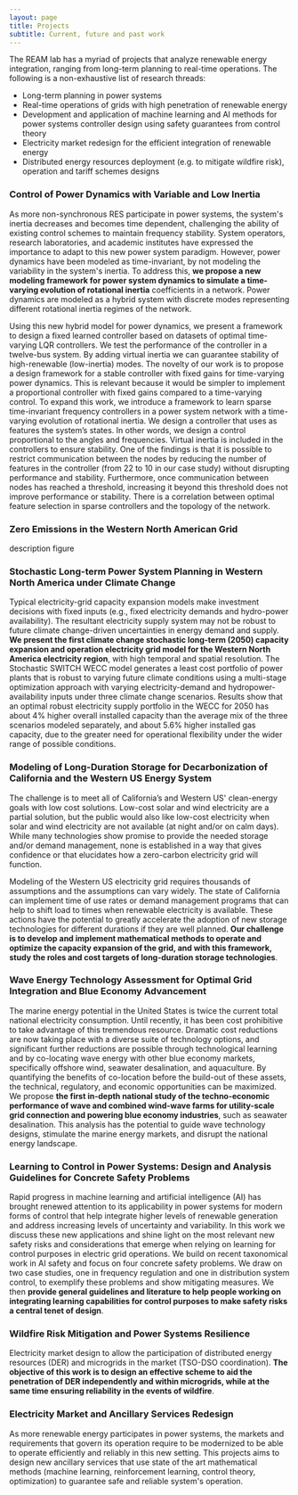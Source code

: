 ```yaml
---
layout: page
title: Projects
subtitle: Current, future and past work
---
```


The REAM lab  has a myriad of projects that analyze renewable energy integration, ranging from long-term planning to real-time operations. The following is a non-exhaustive list of research threads:
* Long-term planning in power systems
* Real-time operations of grids with high penetration of renewable energy
* Development and application of machine learning and AI methods for power systems controller design using safety guarantees from control theory
* Electricity market redesign for the efficient integration of renewable energy
* Distributed energy resources deployment (e.g. to mitigate wildfire risk), operation and tariff schemes designs


### Control of Power Dynamics with Variable and Low Inertia

As more non-synchronous RES participate in power systems, the system's inertia decreases 
and becomes time dependent, challenging the ability of existing control schemes to maintain
frequency stability. System operators, research laboratories, and academic institutes have
expressed the importance to adapt to this new power system paradigm. However, power dynamics
have been modeled as time-invariant, by not modeling the variability in the system's inertia.
To address this, **we propose a new  modeling  framework for power system dynamics to simulate 
a time-varying evolution of rotational inertia** coefficients in a network. Power dynamics are 
modeled as a hybrid system with discrete modes representing different rotational inertia regimes
 of the network.

Using this new hybrid model for power dynamics, we present a framework to design a fixed 
learned controller based on datasets of optimal time-varying LQR controllers. We test the 
performance of the controller in a twelve-bus system. By adding virtual inertia we can 
guarantee stability of high-renewable (low-inertia) modes. The novelty of our work is to 
propose a design framework for a stable controller with fixed gains for time-varying power 
dynamics. This is relevant because it would be simpler to implement a proportional controller 
with fixed gains compared to a time-varying control. To expand this work, we introduce a framework 
to learn sparse time-invariant frequency controllers in a power system network with a time-varying 
evolution of rotational inertia. We design a controller that uses as features the system’s states. 
In other words, we design a control proportional to the angles and frequencies. Virtual inertia 
is included in the controllers to ensure stability. One of the findings is that it is possible 
to restrict communication between the nodes by reducing the number of features in the controller 
(from 22 to 10 in our case study) without disrupting performance  and  stability. Furthermore, 
once communication between nodes has reached a threshold, increasing it beyond this threshold 
does not improve performance or stability. There is a correlation between optimal feature 
selection in sparse controllers and the topology of the network.


### Zero Emissions in the Western North American Grid

description
figure

### Stochastic Long-term Power System Planning in Western North America under Climate Change

Typical electricity-grid capacity expansion models make investment decisions with fixed inputs (e.g., 
fixed electricity demands and hydro-power availability). The resultant electricity supply system may 
not be robust to future climate change-driven uncertainties in energy demand and supply. **We present the first 
climate change stochastic long-term (2050) capacity expansion and operation electricity grid model for the 
Western North America electricity region**, with high temporal and spatial resolution. The Stochastic SWITCH 
WECC model generates a least cost portfolio of power plants that is robust to varying future climate 
conditions using a multi-stage optimization approach with varying electricity-demand and hydropower-availability 
inputs under three climate change scenarios. Results show that an optimal robust electricity supply portfolio 
in the WECC for 2050 has about 4% higher overall installed capacity than the average mix of the three 
scenarios modeled separately, and about 5.6% higher installed gas capacity, due to the greater need for 
operational flexibility under the wider range of possible conditions.


### Modeling of Long-Duration Storage for Decarbonization of California and the Western US Energy System 

The challenge is to meet all of California’s and Western US' clean-energy goals with low cost solutions. 
Low-cost solar and wind electricity are a partial solution, but the public would also like low-cost 
electricity when solar and wind electricity are not available (at night and/or on calm days). 
While many technologies show promise to provide the needed storage and/or demand management, 
none is established in a way that gives confidence or that elucidates how a zero-carbon electricity grid will function.

Modeling of the Western US electricity grid requires thousands of assumptions and the 
assumptions can vary widely. The state of California can implement time of use rates or 
demand management programs that can help to shift load to times when renewable electricity 
is available. These actions have the potential to greatly accelerate the adoption of new 
storage technologies for different durations if they are well planned. **Our challenge is 
to develop and implement mathematical methods to operate and optimize the capacity expansion 
of the grid, and with this framework, study the roles and cost targets of long-duration 
storage technologies**. 

### Wave Energy Technology Assessment for Optimal Grid Integration and Blue Economy Advancement


The marine energy potential in the United States is twice the current total national electricity
 consumption. Until recently, it has been cost prohibitive to take advantage of this tremendous 
 resource. Dramatic cost reductions are now taking place with a diverse suite of technology 
 options, and significant further reductions are possible through technological learning and
  by co-locating wave energy with other blue economy markets, specifically offshore wind, 
  seawater desalination, and aquaculture. By quantifying the benefits of co-location before 
  the build-out of these assets, the technical, regulatory, and economic opportunities can 
  be maximized. We propose **the first in-depth national study of the techno-economic performance of 
  wave and combined wind-wave farms for utility-scale grid connection and powering blue economy 
  industries**, such as seawater desalination. This analysis has the potential to guide wave 
  technology designs, stimulate the marine energy markets, and disrupt the national energy landscape.

### Learning to Control in Power Systems: Design and Analysis Guidelines for Concrete Safety Problems


Rapid progress in machine learning and artificial intelligence (AI) has brought renewed 
attention to its applicability in power systems for modern forms of control that help 
integrate higher levels of renewable generation and address increasing levels of uncertainty 
and variability. In this work we discuss these new applications and shine light on the most 
relevant new safety risks and considerations that emerge when relying on learning for control 
purposes in electric grid operations. We build on recent taxonomical work in AI safety and 
focus on four concrete safety problems. We draw on two case studies, one in frequency regulation 
and one in distribution system control, to exemplify these problems and show mitigating measures. 
We then **provide general guidelines and literature to help people working on integrating learning 
capabilities for control purposes to make safety risks a central tenet of design**.





### Wildfire Risk Mitigation and Power Systems Resilience

Electricity market design to allow the participation of distributed energy resources (DER) 
and microgrids in the market (TSO-DSO coordination). **The objective of this work is to design
 an effective scheme to aid the penetration of DER independently and within microgrids, while 
 at the same time ensuring reliability in the events of wildfire**. 
 
 
### Electricity Market and Ancillary Services Redesign
 
As more renewable energy participates in power systems, the markets and requirements that govern its operation
require to be modernized to be able to operate efficiently and reliably in this new setting. This projects aims to design
new ancillary services that use state of the art mathematical methods (machine learning, reinforcement learning, 
control theory, optimization) to guarantee  safe and reliable system's operation.
 
 
 
 
 
 